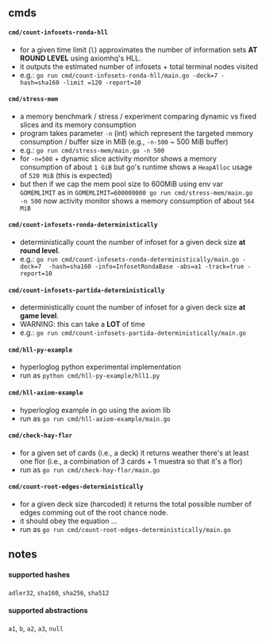 
## cmds

#### `cmd/count-infosets-ronda-hll`

- for a given time limit (`l`) approximates the number of information sets **AT 
  ROUND LEVEL** using axiomhq's HLL.
- it outputs the estimated number of infosets + total terminal nodes visited
- e.g.: `go run cmd/count-infosets-ronda-hll/main.go -deck=7 -hash=sha160 -limit
  =120 -report=10`

#### `cmd/stress-mem`

- a memory benchmark / stress / experiment comparing dynamic vs fixed 
  slices and its memory consumption
- program takes parameter `-n` (int) which represent the targeted memory 
  consumption / buffer size in MiB (e.g., `-n-500` ~ 500 MiB buffer)
- e.g.: `go run cmd/stress-mem/main.go -n 500`
- for `-n=500` + dynamic slice activity monitor shows a memory consumption of 
  about `1 GiB` but go's runtime shows a `HeapAlloc` usage of `520 MiB` (this 
  is expected)
- but then if we cap the mem pool size to 600MiB using env var `GOMEMLIMIT` as
  in `GOMEMLIMIT=600000000 go run cmd/stress-mem/main.go -n 500` now 
  activity monitor shows a memory consumption of about `564 MiB`

#### `cmd/count-infosets-ronda-deterministically`

- deterministically count the number of infoset for a given deck size **at round
  level**.
- e.g.: `go run cmd/count-infosets-ronda-deterministically/main.go -deck=7 
  -hash=sha160 -info=InfosetRondaBase -abs=a1 -track=true -report=10`

#### `cmd/count-infosets-partida-deterministically`

- deterministically count the number of infoset for a given deck size **at game
  level**.
- WARNING: this can take a **LOT** of time
- e.g.: `go run cmd/count-infosets-partida-deterministically/main.go`

#### `cmd/hll-py-example`

- hyperloglog python experimental implementation
- run as `python cmd/hll-py-example/hll1.py`

#### `cmd/hll-axiom-example`

- hyperloglog example in go using the axiom lib
- run as `go run cmd/hll-axiom-example/main.go`

#### `cmd/check-hay-flor`

- for a given set of cards (i.e., a deck) it returns weather there's at least
  one flor (i.e., a combination of 3 cards + 1 muestra so that it's a flor)
- run as `go run cmd/check-hay-flor/main.go`

#### `cmd/count-root-edges-deterministically`

- for a given deck size (harcoded) it returns the total possible number of edges
  comming out of the root chance node.
- it should obey the equation $...$
- run as `go run cmd/count-root-edges-deterministically/main.go`




## notes

#### supported hashes

`adler32`, `sha160`, `sha256`, `sha512`

#### supported abstractions

`a1`, `b`, `a2`, `a3`, `null`